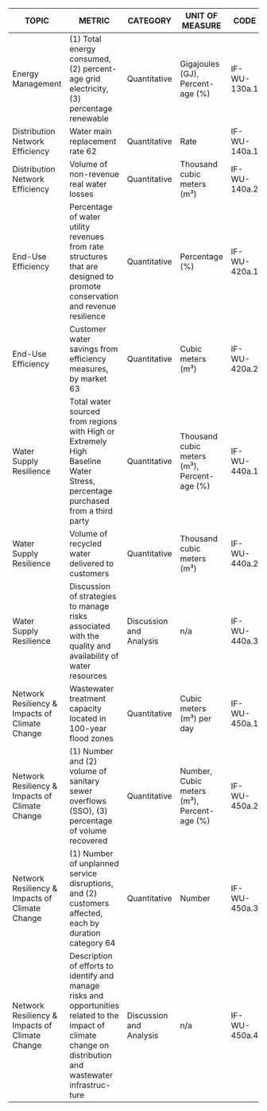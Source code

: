 | TOPIC | METRIC | CATEGORY | UNIT OF MEASURE | CODE |
|-------|--------|----------|------------------|------|
| Energy Management | (1) Total energy consumed, (2) percent- age grid electricity, (3) percentage renewable | Quantitative | Gigajoules (GJ), Percent- age (%) | IF-WU-130a.1 |
| Distribution Network Efficiency | Water main replacement rate 62 | Quantitative | Rate | IF-WU-140a.1 |
| Distribution Network Efficiency | Volume of non-revenue real water losses | Quantitative | Thousand cubic meters (m³) | IF-WU-140a.2 |
| End-Use Efficiency | Percentage of water utility revenues from rate structures that are designed to promote conservation and revenue resilience | Quantitative | Percentage (%) | IF-WU-420a.1 |
| End-Use Efficiency | Customer water savings from efficiency measures, by market 63 | Quantitative | Cubic meters (m³) | IF-WU-420a.2 |
| Water Supply Resilience | Total water sourced from regions with High or Extremely High Baseline Water Stress, percentage purchased from a third party | Quantitative | Thousand cubic meters (m³), Percent- age (%) | IF-WU-440a.1 |
| Water Supply Resilience | Volume of recycled water delivered to customers | Quantitative | Thousand cubic meters (m³) | IF-WU-440a.2 |
| Water Supply Resilience | Discussion of strategies to manage risks associated with the quality and availability of water resources | Discussion and Analysis | n/a | IF-WU-440a.3 |
| Network Resiliency & Impacts of Climate Change | Wastewater treatment capacity located in 100-year flood zones | Quantitative | Cubic meters (m³) per day | IF-WU-450a.1 |
| Network Resiliency & Impacts of Climate Change | (1) Number and (2) volume of sanitary sewer overflows (SSO), (3) percentage of volume recovered | Quantitative | Number, Cubic meters (m³), Percent- age (%) | IF-WU-450a.2 |
| Network Resiliency & Impacts of Climate Change | (1) Number of unplanned service disruptions, and (2) customers affected, each by duration category 64 | Quantitative | Number | IF-WU-450a.3 |
| Network Resiliency & Impacts of Climate Change | Description of efforts to identify and manage risks and opportunities related to the impact of climate change on distribution and wastewater infrastruc- ture | Discussion and Analysis | n/a | IF-WU-450a.4 |